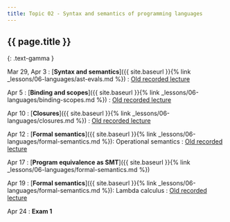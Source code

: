 ```yaml
---
title: Topic 02 - Syntax and semantics of programming languages
---
```


## {{ page.title }}
{: .text-gamma }

Mar 29, Apr 3
: [**Syntax and semantics**]({{ site.baseurl }}{% link _lessons/06-languages/ast-evals.md %})
  : [Old recorded lecture](https://www.youtube.com/playlist?list=PLeIbBi3CwMZzxem8S2aFUUqD5zkaWXYLB)

Apr 5
: [**Binding and scopes**]({{ site.baseurl }}{% link _lessons/06-languages/binding-scopes.md %})
  : [Old recorded lecture](https://www.youtube.com/playlist?list=PLeIbBi3CwMZx-ypmoxWNxo_OqegclNVAO)

Apr 10
: [**Closures**]({{ site.baseurl }}{% link _lessons/06-languages/closures.md %})
  : [Old recorded lecture](https://www.youtube.com/playlist?list=PLeIbBi3CwMZwsNyF3Pt9n-sc6U_m_7Qia)

Apr 12
: [**Formal semantics**]({{ site.baseurl }}{% link _lessons/06-languages/formal-semantics.md %}): Operational semantics
  : [Old recorded lecture](https://youtube.com/playlist?list=PLeIbBi3CwMZziVG93gcNT__X_xmmtM8ir)

Apr 17
: [**Program equivalence as SMT**]({{ site.baseurl }}{% link _lessons/06-languages/formal-semantics.md %})

Apr 19
: [**Formal semantics**]({{ site.baseurl }}{% link _lessons/06-languages/formal-semantics.md %}): Lambda calculus
  : [Old recorded lecture](https://youtube.com/playlist?list=PLeIbBi3CwMZxFVZX1yGTiGiJO7gWd4YJ5)

Apr 24
: **Exam 1**
